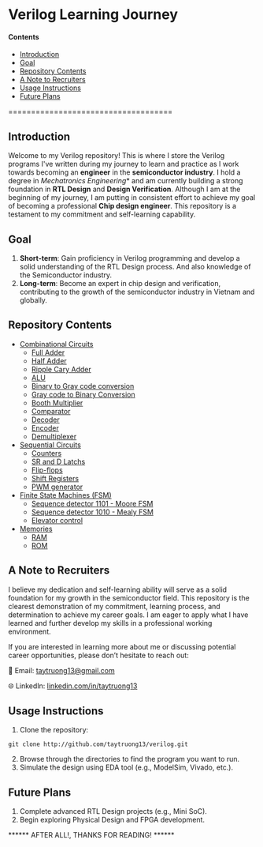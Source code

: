 # Verilog Learning Journey 
#### Contents 
- [Introduction](#introduction)
- [Goal](#goal)
- [Repository Contents](#repocontents)
- [A Note to Recruiters](#notetorecruiters)
- [Usage Instructions](#instructions)
- [Future Plans](#futureplans)


====================================
<a name="introduction"></a>
## Introduction
Welcome to my Verilog repository! This is where I store the Verilog programs I've written during my journey to learn and practice as I work towards becoming an **engineer** in the **semiconductor industry**.
I hold a degree in *Mechatronics Engineering** and am currently building a strong foundation in **RTL Design** and **Design Verification**. Although I am at the beginning of my journey, I am putting in consistent effort to achieve my goal of becoming a professional **Chip design engineer**. This repository is a testament to my commitment and self-learning capability. 

<a name="goal"></a>
## Goal
1. **Short-term**: Gain proficiency in Verilog programming and develop a solid understanding of the RTL Design process. And also knowledge of the Semiconductor industry.
2. **Long-term**: Become an expert in chip design and verification, contributing to the growth of the semiconductor industry in Vietnam and globally.

<a name="repocontents"></a>
## Repository Contents 
- [Combinational Circuits](https://github.com/taytruong13/verilog/tree/main/Practice-Combinational-Circuit)
    - [Full Adder](https://github.com/taytruong13/verilog/tree/main/Practice-Combinational-Circuit/ALU)
    - [Half Adder](https://github.com/taytruong13/verilog/tree/main/Practice-Combinational-Circuit/HalfAdder)
    - [Ripple Cary Adder](https://github.com/taytruong13/verilog/tree/main/Practice-Combinational-Circuit/RippleCarryAdder)
    - [ALU](https://github.com/taytruong13/verilog/tree/main/Practice-Combinational-Circuit/ALU)
    - [Binary to Gray code conversion](https://github.com/taytruong13/verilog/tree/main/Practice-Combinational-Circuit/BinaryGrayCodeConversion)
    - [Gray code to Binary Conversion](https://github.com/taytruong13/verilog/tree/main/Practice-Combinational-Circuit/GrayCodeBinaryConversion)
    - [Booth Multiplier](https://github.com/taytruong13/verilog/tree/main/Practice-Combinational-Circuit/Booth_Multiplier)
    - [Comparator](https://github.com/taytruong13/verilog/tree/main/Practice-Combinational-Circuit/Comparator)
    - [Decoder](https://github.com/taytruong13/verilog/tree/main/Practice-Combinational-Circuit/Decoder)
    - [Encoder](https://github.com/taytruong13/verilog/tree/main/Practice-Combinational-Circuit/Encoders)
    - [Demultiplexer](https://github.com/taytruong13/verilog/tree/main/Practice-Combinational-Circuit/Demultiplexer)
- [Sequential Circuits](https://github.com/taytruong13/verilog/tree/main/Practice-Sequential-Circuit)
    - [Counters](https://github.com/taytruong13/verilog/tree/main/Practice-Sequential-Circuit/Counter)
    - [SR and D Latchs](https://github.com/taytruong13/verilog/tree/main/Practice-Sequential-Circuit/SR-D_Latch)
    - [Flip-flops](https://github.com/taytruong13/verilog/tree/main/Practice-Sequential-Circuit/Flip-flops)
    - [Shift Registers](https://github.com/taytruong13/verilog/tree/main/Practice-Sequential-Circuit/Shift_Registers)
    - [PWM generator](https://github.com/taytruong13/verilog/tree/main/Practice-Sequential-Circuit/PWM)
- [Finite State Machines (FSM)](https://github.com/taytruong13/verilog/tree/main/Practice-FSM)
    - [Sequence detector 1101 - Moore FSM](https://github.com/taytruong13/verilog/tree/main/Practice-FSM/FSM_Moore_detector_1101)
    - [Sequence detector 1010 - Mealy FSM](https://github.com/taytruong13/verilog/tree/main/Practice-FSM/FSM_Mealy_detector_1010)
    - [Elevator control](https://github.com/taytruong13/verilog/tree/main/Practice-FSM/Elevator)
- [Memories](https://github.com/taytruong13/verilog/tree/main/Practice-Memories)
    - [RAM](https://github.com/taytruong13/verilog/tree/main/Practice-Memories/RAM)
    - [ROM](https://github.com/taytruong13/verilog/tree/main/Practice-Memories/ROM)

<a name="notetorecruiters"></a>
## A Note to Recruiters
I believe my dedication and self-learning ability will serve as a solid foundation for my growth in the semiconductor field.
This repository is the clearest demonstration of my commitment, learning process, and determination to achieve my career goals.
I am eager to apply what I have learned and further develop my skills in a professional working environment.

If you are interested in learning more about me or discussing potential career opportunities, please don’t hesitate to reach out:

📧 Email: [taytruong13@gmail.com](taytruong13@gmail.com)

🌐 LinkedIn: [linkedin.com/in/taytruong13](linkedin.com/in/taytruong13)

<a name="instructions"></a>
## Usage Instructions
1. Clone the repository:
```
git clone http://github.com/taytruong13/verilog.git
```
2. Browse through the directories to find the program you want to run. 
3. Simulate the design using EDA tool (e.g., ModelSim, Vivado, etc.).

<a name="futureplans"></a>
## Future Plans
1. Complete advanced RTL Design projects (e.g., Mini SoC).
2. Begin exploring Physical Design and FPGA development. 





****** AFTER ALL!, THANKS FOR READING! ******